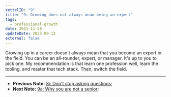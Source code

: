```yaml
---
zettelID: "9"
title: "9: Growing does not always mean being an expert"
tags:
  - professional-growth
date: 2021-11-28
updateDate: 2023-09-13
external: false
---
```


Growing up in a career doesn't always mean that you become an expert in the field. You can be an all-rounder, expert, or manager. It's up to you to pick one. My recommendation is that learn one profession well, learn the tooling, and master that tech stack. Then, switch the field.

---

- **Previous Note:** [8i: Don't stop asking questions](/notes/8i/);
- **Next Note:** [9a: Why you are not a senior](/notes/9a/);
